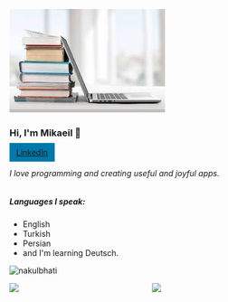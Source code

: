 ![](https://github.com/mikaeileghbal/mikaeileghbal/blob/main/laptop.jpg)
### Hi, I'm Mikaeil 👋

<a href="https://www.linkedin.com/in/mikaeil-eghbal/" target="_blank" style="background-color:rgb(0,120,171); padding:8px 12px;">LinkedIn</a>

###### I love programming and creating useful and joyful apps.
##### Languages I speak:
- English
- Turkish
- Persian 
- and I'm learning Deutsch.

<p align="left"> <img src="https://komarev.com/ghpvc/?username=mikaeileghbal&color=brightgreen" alt="nakulbhati" /> </p>

<p align="left"><img width="50%" src="https://github-readme-stats.vercel.app/api?username=mikaeileghbal&show_icons=true&theme=monokai&count_private=true" <p align="right"><img src="https://github-readme-stats.vercel.app/api/top-langs/?username=mikaeileghbal&theme=merko&layout=compact&hide_langs_below=1" /></p>



<!--
**mikaeileghbal/mikaeileghbal** is a ✨ _special_ ✨ repository because its `README.md` (this file) appears on your GitHub profile.




Here are some ideas to get you started:

- 🔭 I’m currently working on ...
- 🌱 I’m currently learning ...
- 👯 I’m looking to collaborate on ...
- 🤔 I’m looking for help with ...
- 💬 Ask me about ...
- 📫 How to reach me: ...
- 😄 Pronouns: ...
- ⚡ Fun fact: ...
-->
